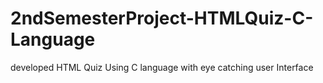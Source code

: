 # 2ndSemesterProject-HTMLQuiz-C-Language
developed HTML Quiz Using C language with eye catching user Interface
